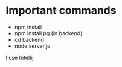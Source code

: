 # Important commands

- npm install
- npm install pg (in backend)
- cd backend
- node server.js

I use Intellij
